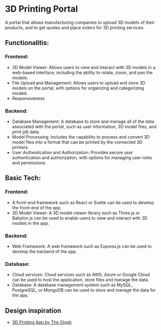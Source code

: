 # 3D Printing Portal
A portal that allows manufacturing companies to upload 3D models of their products, and to get quotes and place orders for 3D printing services.

## Functionalitis:
### Frontend: 
- 3D Model Viewer: Allows users to view and interact with 3D models in a web-based interface, including the ability to rotate, zoom, and pan the models.
- File Upload and Management: Allows users to upload and store 3D models on the portal, with options for organizing and categorizing models.
- Responsiveness

### Backend:
- Database Management: A database to store and manage all of the data associated with the portal, such as user information, 3D model files, and print job data.
- Model Processing: Includes the capability to process and convert 3D model files into a format that can be printed by the connected 3D printers.
- User Authentication and Authorization: Provides secure user authentication and authorization, with options for managing user roles and permissions.

## Basic Tech:
### Frontend:
- A front-end framework such as React or Svelte can be used to develop the front-end of the app.
- 3D Model Viewer: A 3D model viewer library such as Three.js or Babylon.js can be used to enable users to view and interact with 3D models in the app.

### Backend: 
- Web Framework: A web framework such as Express.js can be used to develop the backend of the app.

### Database:  
- Cloud services: Cloud services such as AWS, Azure or Google Cloud can be used to host the application, store files and manage the data.
- Database: A database management system such as MySQL, PostgreSQL, or MongoDB can be used to store and manage the data for the app.

## Design inspiration
- [3D Printing App by The Glyph](https://dribbble.com/shots/7854950-3D-Printing-App)


